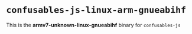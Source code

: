# `confusables-js-linux-arm-gnueabihf`

This is the **armv7-unknown-linux-gnueabihf** binary for `confusables-js`
